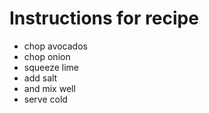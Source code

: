 # Instructions for recipe

* chop avocados 
* chop onion 
* squeeze lime 
* add salt 
* and mix well 
* serve cold
